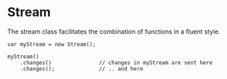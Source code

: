 # Stream


The stream class facilitates the combination of functions in a fluent style.


    var myStream = new Stream();

    myStream()
        .changes()               // changes in myStream are sent here
        .changes();              // .. and here



    